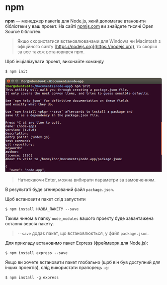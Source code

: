 # npm

**npm** — менеджер пакетів для Node.js, який допомагає втановити бібліотеки у ваш проект. На сайті [npmjs.com](https://www.npmjs.com) ви знайдете тисячі Open Source бібліотек.

> Якщо скористатися встановлювачами для Windows чи Macintosh з офіційного сайту [https://nodejs.org](https://nodejs.org), то скоріш за все також встановився npm.

Щоб ініціалізувати проект, виконайте команду

`$ npm init`

![$ npm init](/nodejs/npm_init.png)

> Натискаючи Enter, можна вибирати параметри за замовченням.

В результаті буде згенерований файл `package.json`.

Щоб встановити пакет слід запустити

`$ npm install НАЗВА_ПАКЕТУ --save`

Таким чином в папку `node_modules` вашого проекту буде завантажена остання версія пакету.

> `--save` додає пакет, що встановлюється, у файл `package.json`.

Для прикладу встановимо пакет Express \(фреймворк для Node.js\):

`$ npm install express --save`

Якщо ви хочете встановити пакет глобально \(щоб він був доступний для інших проектів\), слід використати прапорець `-g`:

`$ npm install -g express`

